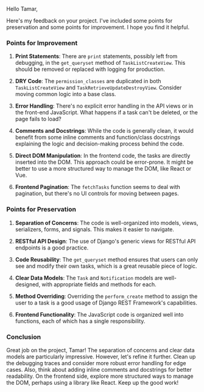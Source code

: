 Hello Tamar,

Here's my feedback on your project. I've included some points for preservation and some points for improvement. I hope you find it helpful.

### Points for Improvement
1. **Print Statements**: There are `print` statements, possibly left from debugging, in the `get_queryset` method of `TaskListCreateView`. This should be removed or replaced with logging for production.

2. **DRY Code**: The `permission_classes` are duplicated in both `TaskListCreateView` and `TaskRetrieveUpdateDestroyView`. Consider moving common logic into a base class.

3. **Error Handling**: There's no explicit error handling in the API views or in the front-end JavaScript. What happens if a task can't be deleted, or the page fails to load?

4. **Comments and Docstrings**: While the code is generally clean, it would benefit from some inline comments and function/class docstrings explaining the logic and decision-making process behind the code.

5. **Direct DOM Manipulation**: In the frontend code, the tasks are directly inserted into the DOM. This approach could be error-prone. It might be better to use a more structured way to manage the DOM, like React or Vue.

6. **Frontend Pagination**: The `fetchTasks` function seems to deal with pagination, but there's no UI controls for moving between pages.

### Points for Preservation
1. **Separation of Concerns**: The code is well-organized into models, views, serializers, forms, and signals. This makes it easier to navigate.

2. **RESTful API Design**: The use of Django's generic views for RESTful API endpoints is a good practice.

3. **Code Reusability**: The `get_queryset` method ensures that users can only see and modify their own tasks, which is a great reusable piece of logic.

4. **Clear Data Models**: The `Task` and `Notification` models are well-designed, with appropriate fields and methods for each.

5. **Method Overriding**: Overriding the `perform_create` method to assign the user to a task is a good usage of Django REST Framework's capabilities.

6. **Frontend Functionality**: The JavaScript code is organized well into functions, each of which has a single responsibility.

### Conclusion
Great job on the project, Tamar! The separation of concerns and clear data models are particularly impressive. However, let's refine it further. Clean up the debugging traces and consider more robust error handling for edge cases. Also, think about adding inline comments and docstrings for better readability. On the frontend side, explore more structured ways to manage the DOM, perhaps using a library like React. Keep up the good work!
